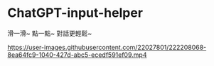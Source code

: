 # ChatGPT-input-helper

滑一滑~ 點一點~ 對話更輕鬆~


https://user-images.githubusercontent.com/22027801/222208068-8ea64fc9-1040-427d-abc5-ecedf591ef09.mp4

